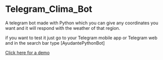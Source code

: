 # Telegram_Clima_Bot
A telegram bot made with Python which you can give any coordinates you want and it will respond with the weather of that region.

if you want to test it just go to your Telegram mobile app or Telegram web and in the search bar type [AyudantePythonBot] 

<a href="http://t.me/AyudantePythonBot">Click here for a demo<a/>
